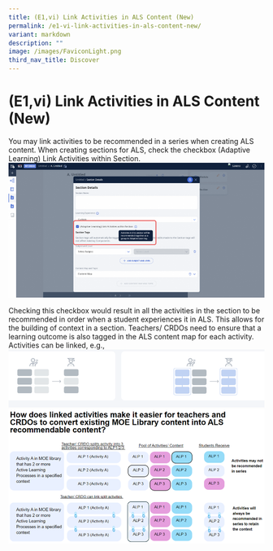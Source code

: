 ```yaml
---
title: (E1,vi) Link Activities in ALS Content (New)
permalink: /e1-vi-link-activities-in-als-content-new/
variant: markdown
description: ""
image: /images/FaviconLight.png
third_nav_title: Discover
---
```

# (E1,vi) Link Activities in ALS Content (New)

You may link activities to be recommended in a series when creating ALS content. When creating sections for ALS, check the checkbox (Adaptive Learning) Link Activities within Section.
![Link Activities in ALS Content](/images/2Teacher/O_Linkactivities.png)

Checking this checkbox would result in all the activities in the section to be recommended in order when a student experiences it in ALS. This allows for the building of context in a section. Teachers/ CRDOs need to ensure that a learning outcome is also tagged in the ALS content map for each activity. Activities can be linked, e.g.,
![Link Activities in ALS Content](/images/2Teacher/O_Linkactivities1.png)
![Link Activities in ALS Content](/images/2Teacher/O_Linkactivities2.png)